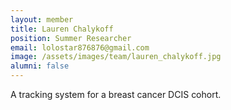 ```yaml
---
layout: member
title: Lauren Chalykoff
position: Summer Researcher
email: lolostar876876@gmail.com
image: /assets/images/team/lauren_chalykoff.jpg
alumni: false
---
```


A tracking system for a breast cancer DCIS cohort.